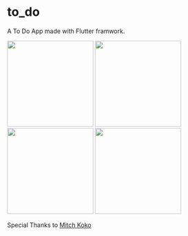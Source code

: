 # to_do

A To Do App made with Flutter framwork.

<img src="https://user-images.githubusercontent.com/101164781/225969298-26667946-82e4-4e6f-92b5-a72bcdcab1ed.jpg" width = "200"> <img src="https://user-images.githubusercontent.com/101164781/225970385-c44dffc6-bf26-49de-b083-45a04d3fb107.jpg" width = "200"> <img src="https://user-images.githubusercontent.com/101164781/225970574-a422bcc7-505a-4a9f-9d3b-3de4d9fc8927.jpg" width = "200"> <img src="https://user-images.githubusercontent.com/101164781/225970695-fcb2c371-a9dd-4986-bc6e-2e3b7a4fbfba.jpg" width = "200"> 



Special Thanks to [Mitch Koko](https://www.youtube.com/@createdbykoko/videos)
